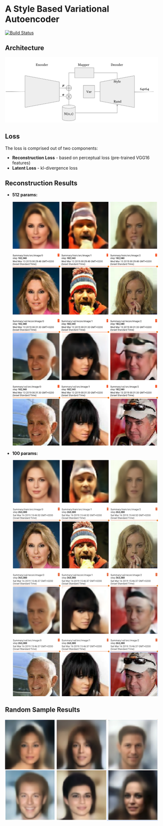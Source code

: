 # A Style Based Variational Autoencoder
[![Build Status](https://travis-ci.org/orgoro/style-vae.svg?branch=master)](https://travis-ci.org/orgoro/style-vae)

## Architecture
![arch](style_vae/doc/arch.png)

## Loss
The loss is comprised out of two components:
* **Reconstruction Loss** - based on perceptual loss (pre-trained VGG16 features)
* **Latent Loss** - kl-divergence loss 

## Reconstruction Results
* **512 params:**
	
	![512](style_vae/doc/512.png)

* **100 params:**

	![100](style_vae/doc/100.png)

## Random Sample Results

   ![random](style_vae/doc/rand.png)